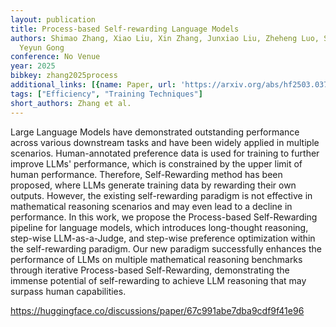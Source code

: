 ```yaml
---
layout: publication
title: Process-based Self-rewarding Language Models
authors: Shimao Zhang, Xiao Liu, Xin Zhang, Junxiao Liu, Zheheng Luo, Shujian Huang,
  Yeyun Gong
conference: No Venue
year: 2025
bibkey: zhang2025process
additional_links: [{name: Paper, url: 'https://arxiv.org/abs/hf2503.03746'}]
tags: ["Efficiency", "Training Techniques"]
short_authors: Zhang et al.
---
```

Large Language Models have demonstrated outstanding performance across various downstream tasks and have been widely applied in multiple scenarios. Human-annotated preference data is used for training to further improve LLMs' performance, which is constrained by the upper limit of human performance. Therefore, Self-Rewarding method has been proposed, where LLMs generate training data by rewarding their own outputs. However, the existing self-rewarding paradigm is not effective in mathematical reasoning scenarios and may even lead to a decline in performance. In this work, we propose the Process-based Self-Rewarding pipeline for language models, which introduces long-thought reasoning, step-wise LLM-as-a-Judge, and step-wise preference optimization within the self-rewarding paradigm. Our new paradigm successfully enhances the performance of LLMs on multiple mathematical reasoning benchmarks through iterative Process-based Self-Rewarding, demonstrating the immense potential of self-rewarding to achieve LLM reasoning that may surpass human capabilities.

https://huggingface.co/discussions/paper/67c991abe7dba9cdf9f41e96